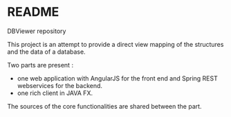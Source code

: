 # README #

DBViewer repository

This project is an attempt to provide a direct view mapping of the structures and the data of a database.

Two parts are present :
- one web application with AngularJS for the front end and Spring REST webservices for the backend.
- one rich client in JAVA FX.

The sources of the core functionalities are shared between the part.


